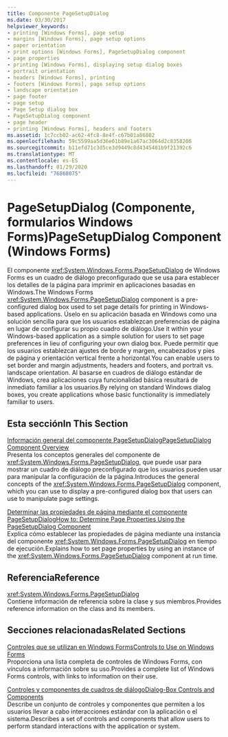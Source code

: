 ```yaml
---
title: Componente PageSetupDialog
ms.date: 03/30/2017
helpviewer_keywords:
- printing [Windows Forms], page setup
- margins [Windows Forms], page setup options
- paper orientation
- print options [Windows Forms], PageSetupDialog component
- page properties
- printing [Windows Forms], displaying setup dialog boxes
- portrait orientation
- headers [Windows Forms], printing
- footers [Windows Forms], page setup options
- landscape orientation
- page footer
- page setup
- Page Setup dialog box
- PageSetupDialog component
- page header
- printing [Windows Forms], headers and footers
ms.assetid: 1c7ccb02-ac62-4fc8-8e4f-c67b01a86802
ms.openlocfilehash: 59c5599aa5d36e61b89e1a67ac3064d2c8358206
ms.sourcegitcommit: b11efd71c3d5ce3d9449c8d4345481b9f21392c6
ms.translationtype: MT
ms.contentlocale: es-ES
ms.lasthandoff: 01/29/2020
ms.locfileid: "76868075"
---
```

# <a name="pagesetupdialog-component-windows-forms"></a><span data-ttu-id="f5a6f-102">PageSetupDialog (Componente, formularios Windows Forms)</span><span class="sxs-lookup"><span data-stu-id="f5a6f-102">PageSetupDialog Component (Windows Forms)</span></span>
<span data-ttu-id="f5a6f-103">El componente <xref:System.Windows.Forms.PageSetupDialog> de Windows Forms es un cuadro de diálogo preconfigurado que se usa para establecer los detalles de la página para imprimir en aplicaciones basadas en Windows.</span><span class="sxs-lookup"><span data-stu-id="f5a6f-103">The Windows Forms <xref:System.Windows.Forms.PageSetupDialog> component is a pre-configured dialog box used to set page details for printing in Windows-based applications.</span></span> <span data-ttu-id="f5a6f-104">Úselo en su aplicación basada en Windows como una solución sencilla para que los usuarios establezcan preferencias de página en lugar de configurar su propio cuadro de diálogo.</span><span class="sxs-lookup"><span data-stu-id="f5a6f-104">Use it within your Windows-based application as a simple solution for users to set page preferences in lieu of configuring your own dialog box.</span></span> <span data-ttu-id="f5a6f-105">Puede permitir que los usuarios establezcan ajustes de borde y margen, encabezados y pies de página y orientación vertical frente a horizontal.</span><span class="sxs-lookup"><span data-stu-id="f5a6f-105">You can enable users to set border and margin adjustments, headers and footers, and portrait vs. landscape orientation.</span></span> <span data-ttu-id="f5a6f-106">Al basarse en cuadros de diálogo estándar de Windows, crea aplicaciones cuya funcionalidad básica resultará de inmediato familiar a los usuarios.</span><span class="sxs-lookup"><span data-stu-id="f5a6f-106">By relying on standard Windows dialog boxes, you create applications whose basic functionality is immediately familiar to users.</span></span>  
  
## <a name="in-this-section"></a><span data-ttu-id="f5a6f-107">Esta sección</span><span class="sxs-lookup"><span data-stu-id="f5a6f-107">In This Section</span></span>  
 [<span data-ttu-id="f5a6f-108">Información general del componente PageSetupDialog</span><span class="sxs-lookup"><span data-stu-id="f5a6f-108">PageSetupDialog Component Overview</span></span>](pagesetupdialog-component-overview-windows-forms.md)  
 <span data-ttu-id="f5a6f-109">Presenta los conceptos generales del componente de <xref:System.Windows.Forms.PageSetupDialog>, que puede usar para mostrar un cuadro de diálogo preconfigurado que los usuarios pueden usar para manipular la configuración de la página.</span><span class="sxs-lookup"><span data-stu-id="f5a6f-109">Introduces the general concepts of the <xref:System.Windows.Forms.PageSetupDialog> component, which you can use to display a pre-configured dialog box that users can use to manipulate page settings.</span></span>  
  
 [<span data-ttu-id="f5a6f-110">Determinar las propiedades de página mediante el componente PageSetupDialog</span><span class="sxs-lookup"><span data-stu-id="f5a6f-110">How to: Determine Page Properties Using the PageSetupDialog Component</span></span>](how-to-determine-page-properties-using-the-pagesetupdialog-component.md)  
 <span data-ttu-id="f5a6f-111">Explica cómo establecer las propiedades de página mediante una instancia del componente <xref:System.Windows.Forms.PageSetupDialog> en tiempo de ejecución.</span><span class="sxs-lookup"><span data-stu-id="f5a6f-111">Explains how to set page properties by using an instance of the <xref:System.Windows.Forms.PageSetupDialog> component at run time.</span></span>  
  
## <a name="reference"></a><span data-ttu-id="f5a6f-112">Referencia</span><span class="sxs-lookup"><span data-stu-id="f5a6f-112">Reference</span></span>  
 <xref:System.Windows.Forms.PageSetupDialog>  
 <span data-ttu-id="f5a6f-113">Contiene información de referencia sobre la clase y sus miembros.</span><span class="sxs-lookup"><span data-stu-id="f5a6f-113">Provides reference information on the class and its members.</span></span>  
  
## <a name="related-sections"></a><span data-ttu-id="f5a6f-114">Secciones relacionadas</span><span class="sxs-lookup"><span data-stu-id="f5a6f-114">Related Sections</span></span>  
 [<span data-ttu-id="f5a6f-115">Controles que se utilizan en Windows Forms</span><span class="sxs-lookup"><span data-stu-id="f5a6f-115">Controls to Use on Windows Forms</span></span>](controls-to-use-on-windows-forms.md)  
 <span data-ttu-id="f5a6f-116">Proporciona una lista completa de controles de Windows Forms, con vínculos a información sobre su uso.</span><span class="sxs-lookup"><span data-stu-id="f5a6f-116">Provides a complete list of Windows Forms controls, with links to information on their use.</span></span>  
  
 [<span data-ttu-id="f5a6f-117">Controles y componentes de cuadros de diálogo</span><span class="sxs-lookup"><span data-stu-id="f5a6f-117">Dialog-Box Controls and Components</span></span>](dialog-box-controls-and-components-windows-forms.md)  
 <span data-ttu-id="f5a6f-118">Describe un conjunto de controles y componentes que permiten a los usuarios llevar a cabo interacciones estándar con la aplicación o el sistema.</span><span class="sxs-lookup"><span data-stu-id="f5a6f-118">Describes a set of controls and components that allow users to perform standard interactions with the application or system.</span></span>
 